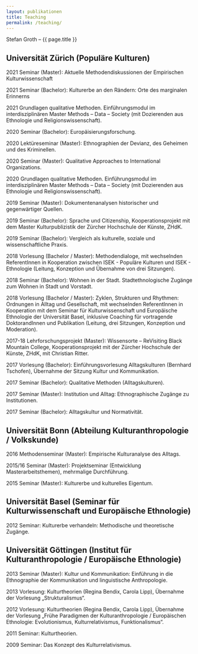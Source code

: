 ```yaml
---
layout: publikationen
title: Teaching
permalink: /teaching/
---
```


<p class="title is-3 has-text-primary ">Stefan Groth – {{ page.title }}</p>

## Universität Zürich (Populäre Kulturen)
2021 Seminar (Master): Aktuelle Methodendiskussionen der Empirischen Kulturwissenschaft

2021 Seminar (Bachelor): Kulturerbe an den Rändern: Orte des marginalen Erinnerns

2021 Grundlagen qualitative Methoden. Einführungsmodul im interdisziplinären Master Methods – Data – Society (mit Dozierenden aus Ethnologie und Religionswissenschaft).

2020 Seminar (Bachelor): Europäisierungsforschung.

2020 Lektüreseminar (Master): Ethnographien der Devianz, des Geheimen und des Kriminellen.

2020 Seminar (Master): Qualitative Approaches to International Organizations.

2020 Grundlagen qualitative Methoden. Einführungsmodul im interdisziplinären Master Methods – Data – Society (mit Dozierenden aus Ethnologie und Religionswissenschaft).

2019 Seminar (Master): Dokumentenanalysen historischer und gegenwärtiger Quellen.

2019 Seminar (Bachelor): Sprache und Citizenship, Kooperationsprojekt mit dem Master Kulturpublizistik der Zürcher Hochschule der Künste, ZHdK.

2019 Seminar (Bachelor): Vergleich als kulturelle, soziale und wissenschaftliche Praxis.

2018 Vorlesung (Bachelor / Master): Methodendialoge, mit wechselnden ReferentInnen in Kooperation zwischen ISEK - Populäre Kulturen und ISEK - Ethnologie (Leitung, Konzeption und Übernahme von drei Sitzungen).

2018 Seminar (Bachelor): Wohnen in der Stadt. Stadtethnologische Zugänge zum Wohnen in Stadt und Vorstadt.

2018 Vorlesung (Bachelor / Master): Zyklen, Strukturen und Rhythmen: Ordnungen in Alltag und Gesellschaft, mit wechselnden ReferentInnen in Kooperation mit dem Seminar für Kulturwissenschaft und Europäische Ethnologie der Universität Basel, inklusive Coaching für vortragende DoktorandInnen und Publikation (Leitung, drei Sitzungen, Konzeption und Moderation). 

2017-18 Lehrforschungsprojekt (Master): Wissensorte – ReVisiting Black Mountain College, Kooperationsprojekt mit der Zürcher Hochschule der Künste, ZHdK, mit Christian Ritter. 

2017 Vorlesung (Bachelor): Einführungsvorlesung Alltagskulturen (Bernhard Tschofen), Übernahme der Sitzung Kultur und Kommunikation. 

2017 Seminar (Bachelor): Qualitative Methoden (Alltagskulturen).

2017 Seminar (Master): Institution und Alltag: Ethnographische Zugänge zu Institutionen.

2017 Seminar (Bachelor): Alltagskultur und Normativität. 

## Universität Bonn (Abteilung Kulturanthropologie / Volkskunde)
2016 Methodenseminar (Master): Empirische Kulturanalyse des Alltags.

2015/16 Seminar (Master): Projektseminar (Entwicklung Masterarbeitsthemen), mehrmalige Durchführung.

2015 Seminar (Master): Kulturerbe und kulturelles Eigentum. 

## Universität Basel (Seminar für Kulturwissenschaft und Europäische Ethnologie) 
2012 Seminar: Kulturerbe verhandeln: Methodische und theoretische Zugänge. 

## Universität Göttingen (Institut für Kulturanthropologie / Europäische Ethnologie) 
2013 Seminar (Master): Kultur und Kommunikation: Einführung in die Ethnographie der Kommunikation und linguistische Anthropologie.

2013 Vorlesung: Kulturtheorien (Regina Bendix, Carola Lipp), Übernahme der Vorlesung „Strukturalismus“. 

2012 Vorlesung: Kulturtheorien (Regina Bendix, Carola Lipp), Übernahme der Vorlesung „Frühe Paradigmen der Kulturanthropologie / Europäischen Ethnologie: Evolutionismus, Kulturrelativismus, Funktionalismus“. 

2011 Seminar: Kulturtheorien.

2009 Seminar: Das Konzept des Kulturrelativismus. 
